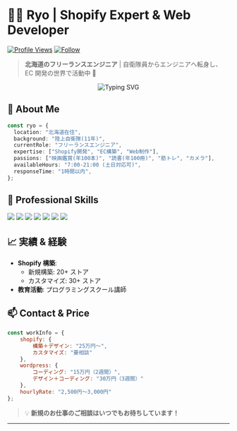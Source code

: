 # 👨‍💻 Ryo | Shopify Expert & Web Developer

[![Profile Views](https://komarev.com/ghpvc/?username=your-github-username&color=brightgreen)](https://github.com/your-github-username)
[![Follow](https://img.shields.io/github/followers/your-github-username?label=Follow&style=social)](https://github.com/your-github-username)

> **北海道のフリーランスエンジニア** | 自衛隊員からエンジニアへ転身し、EC 開発の世界で活動中 🚀

<p align="center">
<img src="https://readme-typing-svg.herokuapp.com?font=Fira+Code&pause=1000&color=6AAB73&random=false&width=435&lines=Shopify+Expert+%26+Web+Developer;Expert+in+EC+Development;From+JSDF+to+Engineering" alt="Typing SVG" />
</p>

## 🌟 About Me

```typescript
const ryo = {
  location: "北海道在住",
  background: "陸上自衛隊(11年)",
  currentRole: "フリーランスエンジニア",
  expertise: ["Shopify開発", "EC構築", "Web制作"],
  passions: ["映画鑑賞(年100本)", "読書(年100冊)", "筋トレ", "カメラ"],
  availableHours: "7:00-21:00 (土日対応可)",
  responseTime: "1時間以内",
};
```

## 💼 Professional Skills

<p align="left">
<img src="https://img.shields.io/badge/Shopify-96BF48?style=for-the-badge&logo=shopify&logoColor=white" />
<img src="https://img.shields.io/badge/HTML5-E34F26?style=for-the-badge&logo=html5&logoColor=white" />
<img src="https://img.shields.io/badge/CSS3-1572B6?style=for-the-badge&logo=css3&logoColor=white" />
<img src="https://img.shields.io/badge/JavaScript-323330?style=for-the-badge&logo=javascript&logoColor=F7DF1E" />
<img src="https://img.shields.io/badge/Tailwind_CSS-38B2AC?style=for-the-badge&logo=tailwind-css&logoColor=white" />
<img src="https://img.shields.io/badge/WordPress-006E93?style=for-the-badge&logo=wordpress&logoColor=white" />
<img src="https://img.shields.io/badge/Astro-FF5D01?style=for-the-badge&logo=astro&logoColor=white" />
</p>

## 📈 実績 & 経験

- **Shopify 構築**:
  - 新規構築: 20+ ストア
  - カスタマイズ: 30+ ストア
- **教育活動**: プログラミングスクール講師

## 📫 Contact & Price

```javascript
const workInfo = {
    shopify: {
        構築＋デザイン: "25万円～",
        カスタマイズ: "要相談"
    },
    wordpress: {
        コーディング: "15万円（2週間）",
        デザイン＋コーディング: "30万円（3週間）"
    },
    hourlyRate: "2,500円～3,000円"
};
```

> 💡 **新規のお仕事のご相談はいつでもお待ちしています！**

---
